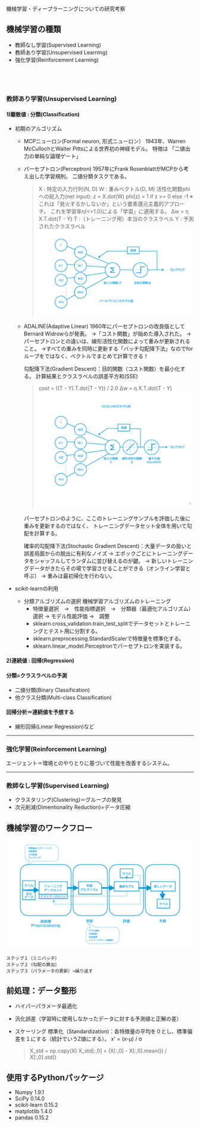 機械学習・ディープラーニングについての研究考察

## 機械学習の種類

* 教師なし学習(Supervised Learning)
* 教師あり学習(Unsupervised Learning)
* 強化学習(Reinforcement Learning)

　　
-----------------------

### 教師あり学習(Unsupervised Learning)
#### 1)離散値 : 分類(Classification)
- 初期のアルゴリズム
    - MCPニューロン(Formal neuron, 形式ニューロン）
        1943年、Warren McCullochとWalter Pittsによる世界初の神経モデル。
        特徴は 「二値出力の単純な論理ゲート」
            
    - パーセプトロン(Perceptron)
        1957年にFrank RosenblattがMCPから考え出した学習規則。
        二値分類タスクである。
        
        > X : 特定の入力行列(N, D)
        > W : 重みベクトル(D, M) 
        > 活性化関数phiへの総入力(net input): z = X.dot(W)
        > phi(z) = 1 if z >= 0 else -1
        > ※これは「発火するかしないか」という要素還元主義的アプローチ。
        > これを学習率η(<=1.0)による「学習」に適用する。
        > Δw = η X.T.dot(T - Y) 
        > T :（トレーニング用）本当のクラスラベル
        > Y : 予測されたクラスラベル
        ![Perceptron](./static/img/perceptron.jpg "Perceptron")
        
    - ADALINE(Adaptive Linear)
        1960年にパーセプトロンの改良版としてBernard Widrowらが発表。
        →「コスト関数」が始めた導入された。
        →パーセプトロンとの違いは、線形活性化関数によって重みが更新されること。
        →すべての重みを同時に更新する「バッチ勾配降下法」なのでforループをではなく、ベクトルでまとめて計算できる！
        
        勾配降下法(Gradient Descent)：目的関数（コスト関数）を最小化する。
        計算結果とクラスラベルの誤差平方和(SSE)
        > cost = ((T - Y).T.dot(T - Y)) / 2.0
        >  Δw = η X.T.dot(T - Y)
        ![ADALINE](./static/img/adaline.jpg "ADALINE")
        
        パーセプトロンのように、ここのトレーニングサンプルを評価した後に重みを更新するのではなく、
        トレーニングデータセット全体を用いて勾配を計算する。
        
        確率的勾配降下法(Stochastic Gradient Descent)：大量データの扱いと誤差局面からの脱出に有利なノイズ
        → エポックごとにトレーニングデータをシャッフルしてランダムに並び替えるのが鍵。
        → 新しいトレーニングデータがきたらその場で学習させることができる（オンライン学習と呼ぶ）
        → 重みは最初帰化を行わない。
        
- scikit-learnの利用
    - 分類アルゴリズムの選択
        機械学習アルゴリズムのトレーニング
         * 特徴量選択　→　性能指標選択　→　分類器（最適化アルゴリズム）選択 → モデル性能評価 →　調整
         * sklearn.cross_validation.train_test_splitでデータセットとトレーニングとテスト用に分割する。
         * sklearn.preprocessing.StandardScalerで特徴量を標準化する。
         * sklearn.linear_model.Perceptronでパーセプトロンを実装する。


#### 2)連続値 : 回帰(Regression)

#### 分類=クラスラベルの予測
* 二値分類(Binary Classification)
* 他クラス分類(Multi-class Classification)

#### 回帰分析＝連続値を予想する
* 線形回帰(Linear Regression)など

------------------------
### 強化学習(Reinforcement Learning)
エージェント＝環境とのやりとりに基づいて性能を改善するシステム。

----------------------
### 教師なし学習(Supervised Learning)

* クラスタリング(Clustering)＝グループの発見
* 次元削減(Dimentionality Reduction)=データ圧縮

## 機械学習のワークフロー
![Github mascot Octcat](./static/img/machine_learning_graph.jpg "Octcat")


    ステップ１（ミニバッチ）
    ステップ２（勾配の算出）
    ステップ３（パラメータの更新）→繰り返す

## 前処理：データ整形
* ハイパーパラメータ最適化
* 汎化誤差（学習時に使用しなかったデータに対する予測値と正解の差）
* スケーリング
    標準化（Standardization)：各特徴量の平均を０とし、標準偏差を１にする（統計でいうZ値にする）。
    x' = (x-μ) / σ
    
    > X_std = np.copy(X)
    > X_std[:,0] = (X[:,0] - X[:,0].mean()) / X[:,0].std()
    
   

## 使用するPythonパッケージ
* Numpy 1.9.1
* SciPy 0.14.0
* scikit-learn 0.15.2
* matplotlib 1.4.0
* pandas 0.15.2

